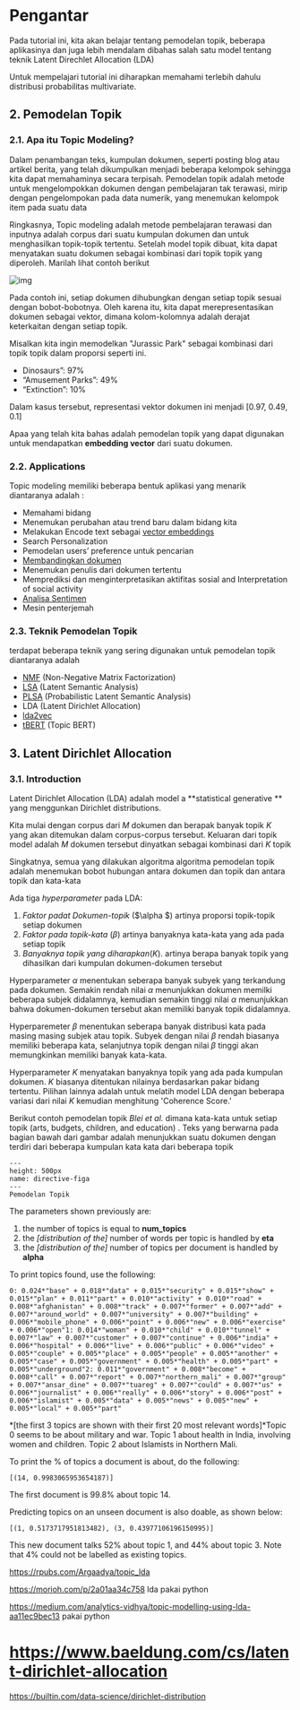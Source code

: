 # Pengantar

Pada tutorial ini, kita akan belajar tentang pemodelan topik, beberapa aplikasinya dan juga lebih mendalam dibahas salah satu model tentang teknik Latent Direchlet Allocation (LDA)

Untuk mempelajari tutorial ini diharapkan memahami terlebih dahulu distribusi probabilitas multivariate.



## 2. Pemodelan Topik



### 2.1. Apa itu  Topic Modeling?

Dalam penambangan teks,  kumpulan dokumen, seperti posting blog atau artikel berita, yang telah dikumpulkan menjadi beberapa kelompok  sehingga kita dapat memahaminya secara terpisah. Pemodelan topik adalah metode untuk mengelompokkan dokumen dengan pembelajaran tak terawasi, mirip dengan pengelompokan pada data numerik, yang menemukan kelompok item pada suatu data

Ringkasnya, Topic modeling adalah metode pembelajaran terawasi dan inputnya adalah corpus dari suatu kumpulan dokumen dan untuk menghasilkan topik-topik tertentu. Setelah model topik dibuat, kita dapat menyatakan suatu dokumen sebagai kombinasi dari topik topik yang diperoleh.  Marilah lihat contoh berikut

![img](https://www.baeldung.com/wp-content/uploads/sites/4/2020/11/topic_modeling_1.png)



Pada contoh ini, setiap dokumen dihubungkan dengan setiap topik sesuai dengan bobot-bobotnya. Oleh karena itu, kita dapat merepresentasikan dokumen sebagai vektor, dimana kolom-kolomnya adalah derajat keterkaitan dengan setiap topik. 

Misalkan kita ingin memodelkan "Jurassic Park" sebagai kombinasi dari topik topik dalam proporsi seperti ini.

- Dinosaurs”: 97%
- “Amusement Parks”: 49%
- “Extinction”: 10%



Dalam kasus tersebut, representasi vektor dokumen ini menjadi [0.97, 0.49, 0.1]

Apaa yang telah kita bahas adalah pemodelan topik yang  dapat digunakan untuk mendapatkan **embedding vector** dari  suatu dokumen.



### 2.2. Applications



Topic modeling memiliki beberapa bentuk aplikasi yang menarik diantaranya adalah :

- Memahami bidang
- Menemukan perubahan atau trend baru dalam bidang kita
- Melakukan Encode text sebagai  [vector embeddings](https://www.baeldung.com/cs/convert-word-to-vector)
- Search Personalization
- Pemodelan users’ preference untuk pencarian 
- [Membandingkan dokumen](https://www.baeldung.com/cs/ml-similarities-in-text)
- Menemukan penulis dari dokumen tertentu
- Memprediksi dan menginterpretasikan aktifitas sosial and Interpretation of social activity
- [Analisa Sentimen](https://www.baeldung.com/cs/sentiment-analysis-practical)
- Mesin penterjemah

### 2.3. Teknik Pemodelan Topik



terdapat beberapa teknik yang sering digunakan untuk pemodelan topik  diantaranya adalah

- [NMF](https://towardsdatascience.com/topic-modeling-articles-with-nmf-8c6b2a227a45) (Non-Negative Matrix Factorization)
- [LSA](https://en.wikipedia.org/wiki/Latent_semantic_analysis) (Latent Semantic Analysis)
- [PLSA](https://towardsdatascience.com/topic-modelling-with-plsa-728b92043f41) (Probabilistic Latent Semantic Analysis)
- LDA (Latent Dirichlet Allocation)
- [lda2vec](https://paperswithcode.com/method/lda2vec)
- [tBERT](https://paperswithcode.com/paper/tbert-topic-models-and-bert-joining-forces) (Topic BERT)



## 3. Latent Dirichlet Allocation

### 3.1. Introduction

Latent Dirichlet Allocation (LDA) adalah model a **statistical generative ** yang menggunkan Dirichlet distributions.

Kita mulai dengan corpus dari  $M$  dokumen dan berapak banyak topik $K$ yang akan ditemukan dalam corpus-corpus tersebut. Keluaran dari topik model adalah $M$ dokumen tersebut dinyatkan sebagai kombinasi dari $K$ topik

Singkatnya, semua yang dilakukan algoritma algoritma pemodelan topik adalah menemukan bobot hubungan antara dokumen dan topik dan antara topik dan kata-kata 

Ada tiga  *hyperparameter* pada  LDA:

 

1. *Faktor padat Dokumen-topik*  ($\alpha $) artinya proporsi topik-topik setiap dokumen
2. *Faktor pada topik-kata* ($\beta$) artinya banyaknya kata-kata yang ada pada setiap topik
3. *Banyaknya topik yang diharapkan*($K$). artinya berapa banyak topik yang dihasilkan dari kumpulan dokumen-dokumen tersebut



Hyperparameter $\alpha$  menentukan seberapa banyak subyek yang terkandung pada dokumen. Semakin rendah nilai $\alpha$  menunjukkan dokumen memilki beberapa subjek didalamnya, kemudian semakin tinggi nilai $\alpha$ menunjukkan bahwa dokumen-dokumen tersebut akan memiliki banyak topik didalamnya.  

Hyperparemeter $\beta$ menentukan seberapa banyak distribusi kata pada masing masing subjek atau topik. Subyek dengan nilai $\beta$ rendah biasanya memiliki beberapa kata, selanjutnya topik dengan nilai $\beta$ tinggi akan memungkinkan memiliki banyak kata-kata.

 Hyperparameter $K$ menyatakan banyaknya topik yang ada pada kumpulan dokumen. $K$ biasanya ditentukan nilainya berdasarkan pakar bidang tertentu. Pilihan lainnya  adalah untuk melatih model LDA dengan beberapa variasi dari nilai $K$ kemudian menghitung  'Coherence Score.'

Berikut contoh pemodelan topik *Blei et al.* dimana kata-kata untuk setiap topik (arts, budgets, children, and education) . Teks yang berwarna pada bagian bawah dari gambar adalah menunjukkan suatu dokumen dengan terdiri dari beberapa kumpulan kata kata dari beberapa topik



```{figure} ./images/topikmodel.png
---
height: 500px
name: directive-figa
---
Pemodelan Topik
```





The parameters shown previously are:

1. the number of topics is equal to **num_topics**
2. the *[distribution of the]* number of words per topic is handled by **eta**
3. the *[distribution of the]* number of topics per document is handled by **alpha**

To print topics found, use the following:



```
0: 0.024*"base" + 0.018*"data" + 0.015*"security" + 0.015*"show" + 0.015*"plan" + 0.011*"part" + 0.010*"activity" + 0.010*"road" + 0.008*"afghanistan" + 0.008*"track" + 0.007*"former" + 0.007*"add" + 0.007*"around_world" + 0.007*"university" + 0.007*"building" + 0.006*"mobile_phone" + 0.006*"point" + 0.006*"new" + 0.006*"exercise" + 0.006*"open"1: 0.014*"woman" + 0.010*"child" + 0.010*"tunnel" + 0.007*"law" + 0.007*"customer" + 0.007*"continue" + 0.006*"india" + 0.006*"hospital" + 0.006*"live" + 0.006*"public" + 0.006*"video" + 0.005*"couple" + 0.005*"place" + 0.005*"people" + 0.005*"another" + 0.005*"case" + 0.005*"government" + 0.005*"health" + 0.005*"part" + 0.005*"underground"2: 0.011*"government" + 0.008*"become" + 0.008*"call" + 0.007*"report" + 0.007*"northern_mali" + 0.007*"group" + 0.007*"ansar_dine" + 0.007*"tuareg" + 0.007*"could" + 0.007*"us" + 0.006*"journalist" + 0.006*"really" + 0.006*"story" + 0.006*"post" + 0.006*"islamist" + 0.005*"data" + 0.005*"news" + 0.005*"new" + 0.005*"local" + 0.005*"part"
```



*[the first 3 topics are shown with their first 20 most relevant words]*Topic 0 seems to be about military and war.
Topic 1 about health in India, involving women and children.
Topic 2 about Islamists in Northern Mali.

To print the % of topics a document is about, do the following:



```
[(14, 0.9983065953654187)]
```



The first document is 99.8% about topic 14.

Predicting topics on an unseen document is also doable, as shown below:



```
[(1, 0.5173717951813482), (3, 0.43977106196150995)]
```



This new document talks 52% about topic 1, and 44% about topic 3. Note that 4% could not be labelled as existing topics.



https://rpubs.com/Argaadya/topic_lda

https://morioh.com/p/2a01aa34c758 lda pakai python

https://medium.com/analytics-vidhya/topic-modelling-using-lda-aa11ec9bec13 pakai python

# https://www.baeldung.com/cs/latent-dirichlet-allocation

https://builtin.com/data-science/dirichlet-distribution









